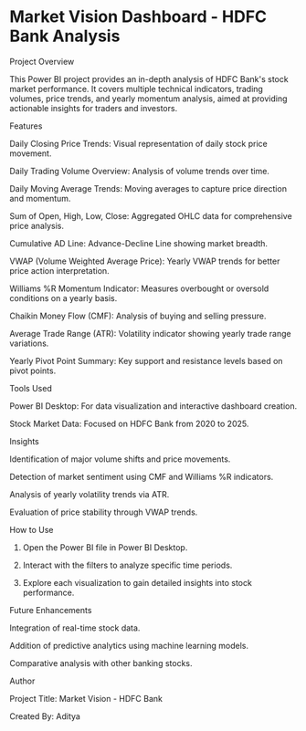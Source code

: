 # Market Vision Dashboard - HDFC Bank Analysis

Project Overview

This Power BI project provides an in-depth analysis of HDFC Bank's stock market performance. It covers multiple technical indicators, trading volumes, price trends, and yearly momentum analysis, aimed at providing actionable insights for traders and investors.

Features

Daily Closing Price Trends: Visual representation of daily stock price movement.

Daily Trading Volume Overview: Analysis of volume trends over time.

Daily Moving Average Trends:  Moving averages to capture price direction and momentum.

Sum of Open, High, Low, Close: Aggregated OHLC data for comprehensive price analysis.

Cumulative AD Line: Advance-Decline Line showing market breadth.

VWAP (Volume Weighted Average Price): Yearly VWAP trends for better price action interpretation.

Williams %R Momentum Indicator: Measures overbought or oversold conditions on a yearly basis.

Chaikin Money Flow (CMF): Analysis of buying and selling pressure.

Average Trade Range (ATR): Volatility indicator showing yearly trade range variations.

Yearly Pivot Point Summary: Key support and resistance levels based on pivot points.


Tools Used

Power BI Desktop: For data visualization and interactive dashboard creation.

Stock Market Data: Focused on HDFC Bank from 2020 to 2025.


Insights

Identification of major volume shifts and price movements.

Detection of market sentiment using CMF and Williams %R indicators.

Analysis of yearly volatility trends via ATR.

Evaluation of price stability through VWAP trends.


How to Use

1. Open the Power BI file in Power BI Desktop.


2. Interact with the filters to analyze specific time periods.


3. Explore each visualization to gain detailed insights into stock performance.



Future Enhancements

Integration of real-time stock data.

Addition of predictive analytics using machine learning models.

Comparative analysis with other banking stocks.


Author

Project Title: Market Vision - HDFC Bank

Created By: Aditya

